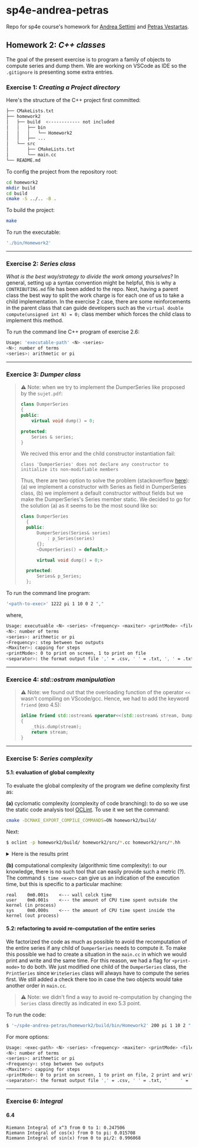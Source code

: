 
# sp4e-andrea-petras
Repo for sp4e course's homework for [Andrea Settimi](andrea.settimi@epfl.ch) and [Petras Vestartas](petras.vestartas@epfl.ch).

## Homework 2: *C++ classes*

The goal of the present exercise is to program a family of objects to compute series and dump them.
We are working on VSCode as IDE so the `.gitignore` is presenting some extra entries.

### Exercise 1: *Creating a Project directory*
Here's the structure of the C++ project first committed:
```bash
├── CMakeLists.txt
├── homework2
│   ├── build  <------------ not included
│   │   ├── bin
│   │   │   └── Homework2
│   │   ├── ...
│   └── src
│       ├── CMakeLists.txt
│       └── main.cc
└── README.md
```
To config the project from the repository root:
```bash
cd homework2
mkdir build
cd build
cmake -S ../.. -B .
```

To build the project:
```bash
make
```

To run the executable:
```bash
'./bin/Homework2'
```
---
### Exercise 2: *Series class*

*What is the best way/strategy to divide the work among yourselves?* In general, setting up a syntax convention might be helpful, this is why a `CONTRIBUTING.md` file has been added to the repo. Next, having a parent class the best way to split the work charge is for each one of us to take a child implementation. In the exercise 2 case, there are some reinforcements in the parent class that can guide developers such as the `virtual double compute(unsigned int N) = 0;` class member which forces the child class to implement this method.

To run the command line C++ program of exercise 2.6:
```bash
Usage: 'executable-path' <N> <series>
<N>: number of terms
<series>: arithmetic or pi
```

---
### Exercice 3: *Dumper class*

> ⚠️ Note: when we try to implement the DumperSeries like proposed by the `sujet.pdf`:
> ```cpp
> class DumperSeries
> {
> public:
>     virtual void dump() = 0;
> 
> protected:
>     Series & series;
> }
> ```
> We recived this error and the child constructor instantiation fail:
> ```
> class 'DumperSeries' does not declare any constructor to initialize its non-modifiable members
> ```
> Thus, there are two option to solve the problem (stackoverflow [here](https://stackoverflow.com/questions/15451840/why-cant-we-initialize-class-members-at-their-declaration)): (a) we implement a constructor with Series as field in DumperSeries class, (b) we implement a default constructor without fields but we make the DumperSeries's Series member static. We decided to go for the solution (a) as it seems to be the most sound like so:
> ```cpp
> class DumperSeries
>   {
>   public:
>       DumperSeries(Series& series)
>           : p_Series(series)
>       {};
>       ~DumperSeries() = default;>
> 
>       virtual void dump() = 0;>
> 
>   protected:
>       Series& p_Series;
>   };
> ```

To run the command line program:
```bash
'<path-to-exec>' 1222 pi 1 10 0 2 ","
```
where,
```bash
Usage: executuable <N> <series> <frequency> <maxiter> <printMode> <fileformat>
<N>: number of terms
<series>: arithmetic or pi
<Frequency>: step between two outputs
<Maxiter>: capping for steps
<printMode>: 0 to print on screen, 1 to print on file
<separator>: the format output file ',' = .csv, ' ' = .txt, ', ' = .txt, '|' = .psv
```

---
### Exercice 4: *std::ostram manipulation*

> ⚠️ Note: we found out that the overloading function of the operator `<<` wasn't compiling on VScode/gcc. Hence, we had to add the keyword `friend` (exo 4.5):
> ```cpp
> inline friend std::ostream& operator<<(std::ostream& stream, DumperSeries& _this)
> {
>     _this.dump(stream);
>     return stream;
> }
> ```

---
### Exercise 5: *Series complexity*

#### 5.1: evaluation of global complexity

To evaluate the global complexity of the program we define complexity first as:

**(a)** cyclomatic complexity (complexity of code branching): to do so we use the static code analysis tool [OCLint](https://oclint.org/). To use it we set the command:
```bash
cmake -DCMAKE_EXPORT_COMPILE_COMMANDS=ON homework2/build/
```
Next:
```bash
$ oclint -p homework2/build/ homework2/src/*.cc homework2/src/*.hh
```
<details><summary>Here is the results print</summary>

```bash
Compiler Warnings:

/usr/lib/gcc/x86_64-linux-gnu/11/../../../../include/c++/11/bits/unique_ptr.h:85:2: delete called on 'SCPP::Series' that is abstract but has non-virtual destructor


OCLint Report

Summary: TotalFiles=11 FilesWithViolations=11 P1=0 P2=11 P3=23 

/home/as/sp4e-andrea-petras/homework2/src/compute_arithmetic.cc:6:39: short variable name [naming|P3] Length of variable name `N` is 1, which is shorter than the threshold of 3
/home/as/sp4e-andrea-petras/homework2/src/compute_pi.cc:6:31: short variable name [naming|P3] Length of variable name `N` is 1, which is shorter than the threshold of 3
/home/as/sp4e-andrea-petras/homework2/src/compute_pi.cc:8:9: short variable name [naming|P3] Length of variable name `pi` is 2, which is shorter than the threshold of 3
/home/as/sp4e-andrea-petras/homework2/src/main.cc:18:1: long line [size|P3] Line with 114 characters exceeds limit of 100
/home/as/sp4e-andrea-petras/homework2/src/main.cc:20:1: long line [size|P3] Line with 121 characters exceeds limit of 100
/home/as/sp4e-andrea-petras/homework2/src/main.cc:26:1: long line [size|P3] Line with 118 characters exceeds limit of 100
/home/as/sp4e-andrea-petras/homework2/src/main.cc:30:1: long line [size|P3] Line with 113 characters exceeds limit of 100
/home/as/sp4e-andrea-petras/homework2/src/main.cc:32:5: short variable name [naming|P3] Length of variable name `N` is 1, which is shorter than the threshold of 3
/home/as/sp4e-andrea-petras/homework2/src/main.cc:42:5: short variable name [naming|P3] Length of variable name `s` is 1, which is shorter than the threshold of 3
/home/as/sp4e-andrea-petras/homework2/src/main.cc:60:5: short variable name [naming|P3] Length of variable name `os` is 2, which is shorter than the threshold of 3
/home/as/sp4e-andrea-petras/homework2/src/main.cc:61:5: short variable name [naming|P3] Length of variable name `p` is 1, which is shorter than the threshold of 3
/home/as/sp4e-andrea-petras/homework2/src/main.cc:62:5: short variable name [naming|P3] Length of variable name `w` is 1, which is shorter than the threshold of 3
/home/as/sp4e-andrea-petras/homework2/src/main.cc:13:1: long method [size|P3] Method with 62 lines exceeds limit of 50
/home/as/sp4e-andrea-petras/homework2/src/main.cc:13:1: high ncss method [size|P2] Method of 37 non-commenting source statements exceeds limit of 30
/home/as/sp4e-andrea-petras/homework2/src/print_series.cc:10:28: short variable name [naming|P3] Length of variable name `os` is 2, which is shorter than the threshold of 3
/home/as/sp4e-andrea-petras/homework2/src/print_series.cc:10:5: avoid default arguments on virtual methods [design|P3] 
/home/as/sp4e-andrea-petras/homework2/src/write_series.cc:11:28: short variable name [naming|P3] Length of variable name `os` is 2, which is shorter than the threshold of 3
/home/as/sp4e-andrea-petras/homework2/src/compute_arithmetic.hh:6:5: destructor of virtual class [convention|P2] class ComputeArithmetic should have a virtual destructor ~ComputeArithmetic()
/home/as/sp4e-andrea-petras/homework2/src/compute_arithmetic.hh:12:24: short variable name [naming|P3] Length of variable name `N` is 1, which is shorter than the threshold of 3
/home/as/sp4e-andrea-petras/homework2/src/series.hh:7:5: base class destructor should be virtual or protected [convention|P2] ~Series() should be protected or virtual according to class ComputeArithmetic
/home/as/sp4e-andrea-petras/homework2/src/compute_pi.hh:6:5: destructor of virtual class [convention|P2] class ComputePi should have a virtual destructor ~ComputePi()
/home/as/sp4e-andrea-petras/homework2/src/compute_pi.hh:12:24: short variable name [naming|P3] Length of variable name `N` is 1, which is shorter than the threshold of 3
/home/as/sp4e-andrea-petras/homework2/src/series.hh:7:5: base class destructor should be virtual or protected [convention|P2] ~Series() should be protected or virtual according to class ComputePi
/home/as/sp4e-andrea-petras/homework2/src/dumper_series.hh:7:5: destructor of virtual class [convention|P2] class DumperSeries should have a virtual destructor ~DumperSeries()
/home/as/sp4e-andrea-petras/homework2/src/dumper_series.hh:15:27: short variable name [naming|P3] Length of variable name `os` is 2, which is shorter than the threshold of 3
/home/as/sp4e-andrea-petras/homework2/src/print_series.hh:10:5: destructor of virtual class [convention|P2] class PrintSeries should have a virtual destructor ~PrintSeries()
/home/as/sp4e-andrea-petras/homework2/src/print_series.hh:20:27: short variable name [naming|P3] Length of variable name `os` is 2, which is shorter than the threshold of 3
/home/as/sp4e-andrea-petras/homework2/src/print_series.hh:20:9: avoid default arguments on virtual methods [design|P3] 
/home/as/sp4e-andrea-petras/homework2/src/dumper_series.hh:7:5: base class destructor should be virtual or protected [convention|P2] ~DumperSeries() should be protected or virtual according to class PrintSeries
/home/as/sp4e-andrea-petras/homework2/src/series.hh:7:5: destructor of virtual class [convention|P2] class Series should have a virtual destructor ~Series()
/home/as/sp4e-andrea-petras/homework2/src/series.hh:13:32: short variable name [naming|P3] Length of variable name `N` is 1, which is shorter than the threshold of 3
/home/as/sp4e-andrea-petras/homework2/src/write_series.hh:11:5: destructor of virtual class [convention|P2] class WriteSeries should have a virtual destructor ~WriteSeries()
/home/as/sp4e-andrea-petras/homework2/src/write_series.hh:21:27: short variable name [naming|P3] Length of variable name `os` is 2, which is shorter than the threshold of 3
/home/as/sp4e-andrea-petras/homework2/src/dumper_series.hh:7:5: base class destructor should be virtual or protected [convention|P2] ~DumperSeries() should be protected or virtual according to class WriteSeries

[OCLint (https://oclint.org) v22.02]

oclint: error: violations exceed threshold
P1=0[0] P2=11[10] P3=23[20] 
```
</details>

**(b)** computational complexity (algorithmic time complexity): to our knowledge, there is no such tool that can easily provide such a metric (?). The command `$ time <exec>` can give us an indication of the execution time, but this is specific to a particular machine:
```
real    0m0.001s    <--- wall colck time
user    0m0.001s    <--- the amount of CPU time spent outside the kernel (in process)
sys     0m0.000s    <--- the amount of CPU time spent inside the kernel (out process)
```

#### 5.2: refactoring to avoid re-computation of the entire series

We factorized the code as much as possible to avoid the recomputation of the entire series if any child of `DumperSeries` needs to compute it. To make this possible we had to create a situation in the `main.cc` in which we would print and write and the same time. For this reason, we had a flag for `<print-mode>` to do both. We just modified one child of the `DumperSeries` class, the `PrintSeries` since `WriteSeries` class will always have to compute the series first. We still added a check there too in case the two objects would take another order in `main.cc`.

> ⚠️ Note: we didn't find a way to avoid re-computation by changing the `Series` class directly as indicated in exo 5.3 point.

To run the code:
```bash
$ '~/sp4e-andrea-petras/homework2/build/bin/Homework2' 200 pi 1 10 2 ","
```
For more options:
```bash
Usage: <exec-path> <N> <series> <frequency> <maxiter> <printMode> <fileformat>
<N>: number of terms
<series>: arithmetic or pi
<Frequency>: step between two outputs
<Maxiter>: capping for steps
<printMode>: 0 to print on screen, 1 to print on file, 2 print and write on file
<separator>: the format output file ',' = .csv, ' ' = .txt, '     ' = .txt, '|' = .psv
```

---

### Exercise 6: *Integral*

#### 6.4
```
Riemann Integral of x^3 from 0 to 1: 0.247506
Riemann Integral of cos(x) from 0 to pi: 0.015708
Riemann Integral of sin(x) from 0 to pi/2: 0.996068
```